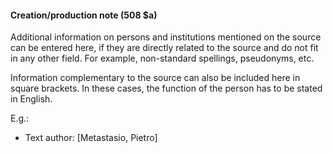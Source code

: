 #### Creation/production note (508 $a)

Additional information on persons and institutions mentioned on the source can be entered here, if they are directly related to the source and do not fit in any other field. For example, non-standard spellings, pseudonyms, etc.

Information complementary to the source can also be included here in square brackets. In these cases, the function of the person has to be stated in English.

E.g.:

- Text author: [Metastasio, Pietro]
